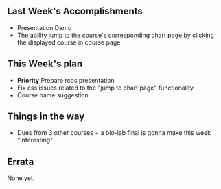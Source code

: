 ## Last Week's Accomplishments
- Presentation Demo
- The ability jump to the course's corresponding chart page by clicking the displayed course in course page.
## This Week's plan
- **Priority** Prepare rcos presentation
- Fix css issues related to the "jump to chart page" functionality
- Course name suggestion
## Things in the way
- Dues from 3 other courses + a bio-lab final is gonna make this week "interesting"
## Errata
None yet.
